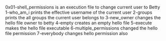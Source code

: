 0x01-shell_permissions is an execution file to change current user to Betty
1-who_am_i prints the effective username of the current user
2-groups prints the all groups the current user belongs to
3-new_owner changes the hello file owner to betty
4-empty creates an empty hello file
5-execute makes the hello file executable
6-multiple_permissions changed the hello file permission
7-everybody changes hello permission also
